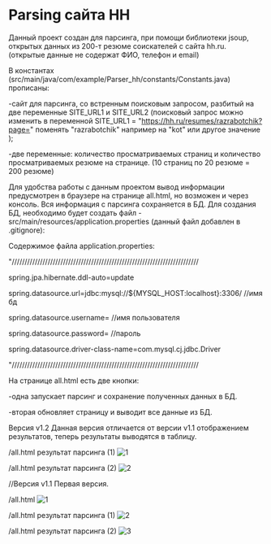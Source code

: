 # Parsing сайта HH

Данный проект создан для парсинга, при помощи библиотеки jsoup, открытых данных из 200-т резюме соискателей с сайта hh.ru.
(открытые данные не содержат ФИО, телефон и email)

В константах (src/main/java/com/example/Parser_hh/constants/Constants.java) прописаны: 

-сайт для парсинга, со встренным поисковым запросом, разбитый на две переменные SITE_URL1 и SITE_URL2 (поисковый запрос можно изменить в переменной SITE_URL1 = "https://hh.ru/resumes/razrabotchik?page=" поменять "razrabotchik" например на "kot" или другое значение );

-две переменные: количество просматриваемых страниц и количество просматриваемых резюме на странице. (10 страниц по 20 резюме = 200 резюме)



Для удобства работы с данным проектом вывод информации предусмотрен в браузере на странице all.html, но возможен и через консоль.
Вся информация с парсинга сохраняется в БД.
Для создания БД, необходимо будет создать файл - src/main/resources/application.properties (данный файл добавлен в .gitignore):

Содержимое файла application.properties:

"/////////////////////////////////////////////////////////////////////////

spring.jpa.hibernate.ddl-auto=update

spring.datasource.url=jdbc:mysql://${MYSQL_HOST:localhost}:3306/ //имя бд

spring.datasource.username= //имя пользователя

spring.datasource.password= //пароль

spring.datasource.driver-class-name=com.mysql.cj.jdbc.Driver

"/////////////////////////////////////////////////////////////////////////


На странице all.html есть две кнопки: 

-одна запускает парсинг и сохранение полученных данных в БД.

-вторая обновляет страницу и выводит все данные из БД.

Версия v1.2 Данная версия отличается от версии v1.1 отображением результатов, теперь результаты выводятся в таблицу.

/all.html результат парсинга (1)
![1](https://user-images.githubusercontent.com/104260618/206285379-b76aa8e5-9ac1-4909-b8c2-c1a432483134.jpg)

/all.html результат парсинга (2)
![2](https://user-images.githubusercontent.com/104260618/206285412-c2436d72-5ae2-456f-8b34-707c962a7d32.jpg)



//Версия v1.1 Первая версия.

/all.html
![1](https://user-images.githubusercontent.com/104260618/202474898-01ddaccf-f596-44f8-8569-ac1eff31cce9.jpg)

/all.html результат парсинга (1)
![2](https://user-images.githubusercontent.com/104260618/202474940-92594f07-13ae-4faf-98fe-f7b890cce1de.jpg)

/all.html результат парсинга (2)
![3](https://user-images.githubusercontent.com/104260618/202475116-4c587c43-8f6e-4db9-8843-6b34934cbf89.jpg)
